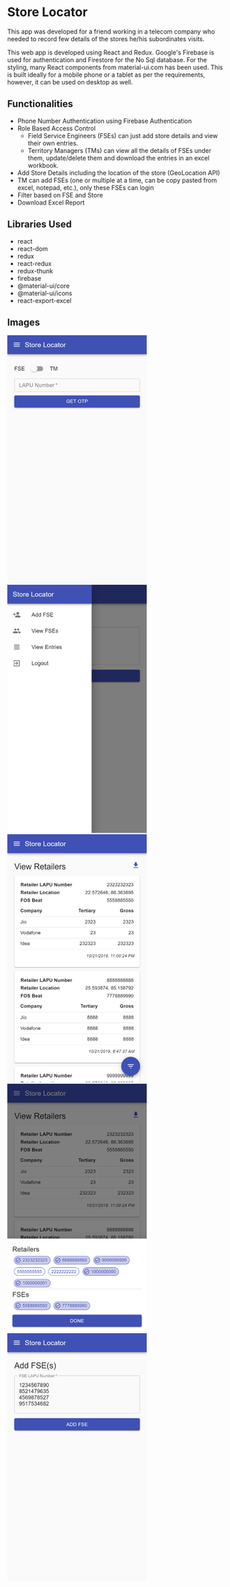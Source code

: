 # Store Locator

This app was developed for a friend working in a telecom company who needed to record few details of the stores he/his subordinates visits.

This web app is developed using React and Redux. Google's Firebase is used for authentication and Firestore for the No Sql database. For the styling, many React components from material-ui.com has been used. This is built ideally for a mobile phone or a tablet as per the requirements, however, it can be used on desktop as well.

## Functionalities
- Phone Number Authentication using Firebase Authentication
- Role Based Access Control
    - Field Service Engineers (FSEs) can just add store details and view their own entries.
    - Territory Managers (TMs) can view all the details of FSEs under them, update/delete them and download the entries in an excel workbook.
- Add Store Details including the location of the store (GeoLocation API)
- TM can add FSEs (one or multiple at a time, can be copy pasted from excel, notepad, etc.), only these FSEs can login
- Filter based on FSE and Store
- Download Excel Report

## Libraries Used
- react
- react-dom
- redux
- react-redux
- redux-thunk
- firebase
- @material-ui/core
- @material-ui/icons
- react-export-excel

## Images
<img src="src/assets/images/Login.png" width="320">
<img src="src/assets/images/Navigation.png" width="320">
<img src="src/assets/images/ViewRetailers.png" width="320">
<img src="src/assets/images/Filters.png" width="320">
<img src="src/assets/images/AddFse.png" width="320">
